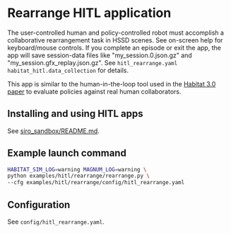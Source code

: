 # Rearrange HITL application

The user-controlled human and policy-controlled robot must accomplish a collaborative rearrangement task in HSSD scenes. See on-screen help for keyboard/mouse controls. If you complete an episode or exit the app, the app will save session-data files like "my_session.0.json.gz" and "my_session.gfx_replay.json.gz". See `hitl_rearrange.yaml habitat_hitl.data_collection` for details.

This app is similar to the human-in-the-loop tool used in the [Habitat 3.0 paper](https://arxiv.org/abs/2310.13724) to evaluate policies against real human collaborators.

## Installing and using HITL apps
See [siro_sandbox/README.md](../../siro_sandbox/README.md).

## Example launch command

```bash
HABITAT_SIM_LOG=warning MAGNUM_LOG=warning \
python examples/hitl/rearrange/rearrange.py \
--cfg examples/hitl/rearrange/config/hitl_rearrange.yaml
```

## Configuration
See `config/hitl_rearrange.yaml`.
